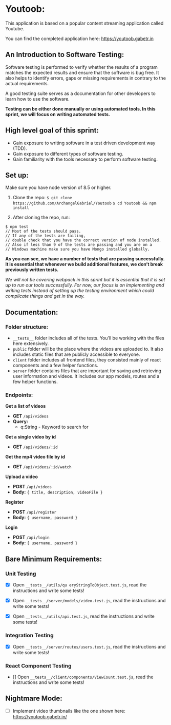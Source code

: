 # Youtoob: 
This application is based on a popular content streaming application called Youtube.    
    
You can find the completed application here: https://youtoob.gabetr.in

## An Introduction to Software Testing:

Software testing is performed to verify whether the results of a program matches the expected results 
and ensure that the software is bug free. It also helps to identify errors, gaps or missing 
requirements in contrary to the actual requirements. 

A good testing suite serves as a documentation for other developers to learn how to use the software. 

**Testing can be either done manually or using automated tools. In this sprint, we will focus on writing automated tests.**

## High level goal of this sprint:
- Gain exposure to writing software in a test driven development way (TDD).
- Gain exposure to different types of software testing.
- Gain familiarity with the tools necessary to perform software testing.

## Set up:
Make sure you have node version of 8.5 or higher.    
1. Clone the repo:
`$ git clone https://github.com/ArchangelGabriel/Youtoob`
`$ cd Youtoob && npm install`

2. After cloning the repo, run:    
```
$ npm test
// Most of the tests should pass.
// If any of the tests are failing,
// double check that you have the correct version of node installed.
// Also if less than 9 of the tests are passing and you are on a 
// Windows machine make sure you have Mongo installed globally.
```
    
**As you can see, we have a number of tests that are passing successfully.
It is essential that whenever we build additional features, we don’t break previously written tests.**
    
*We will not be covering webpack in this sprint but it is essential that it is set up to run our tools successfully. 
For now, our focus is on implementing and writing tests instead of setting up the testing environment which could 
complicate things and get in the way.*

## Documentation:

### Folder structure:
- `__tests__` folder includes all of the tests. You’ll be working with the files here extensively.
- `public` folder will be the place where the videos are uploaded to. It also includes static files that are publicly accessible to everyone.
- `client` folder includes all frontend files, they consisted mainly of react components and a few helper functions.
- `server` folder contains files that are important for saving and retrieving user information and videos. It includes our app models, routes and a few helper functions.

### Endpoints:
**Get a list of videos**    
* **GET** `/api/videos`    
* **Query:**
  * q:String - Keyword to search for    
  
**Get a single video by id**    
* **GET** `/api/videos/:id`    
    
**Get the mp4 video file by id**    
* **GET** `/api/videos/:id/watch`    
    
**Upload a video**    
* **POST** `/api/videos`    
* **Body:** `{ title, description, videoFile }`
     
**Register**    
* **POST** `/api/register`    
* **Body:** `{ username, password }`
     
**Login**    
* **POST** `/api/login`    
* **Body:** `{ username, password }`
     
## Bare Minimum Requirements:
    
### Unit Testing
- [X] Open `__tests__/utils/qu eryStringToObject.test.js`, read the instructions and write some tests!
- [X] Open `__tests__/server/models/video.test.js`, read the instructions and write some tests!
- [X] Open `__tests__/utils/api.test.js`, read the instructions and write some tests!











    
### Integration Testing
- [X] Open `__tests__/server/routes/users.test.js`, read the instructions and write some tests!
    
### React Component Testing
- [] Open `__tests__/client/components/ViewCount.test.js`, read the instructions and write some tests!
    
## Nightmare Mode:
- [ ] Implement video thumbnails like the one shown here: https://youtoob.gabetr.in/
